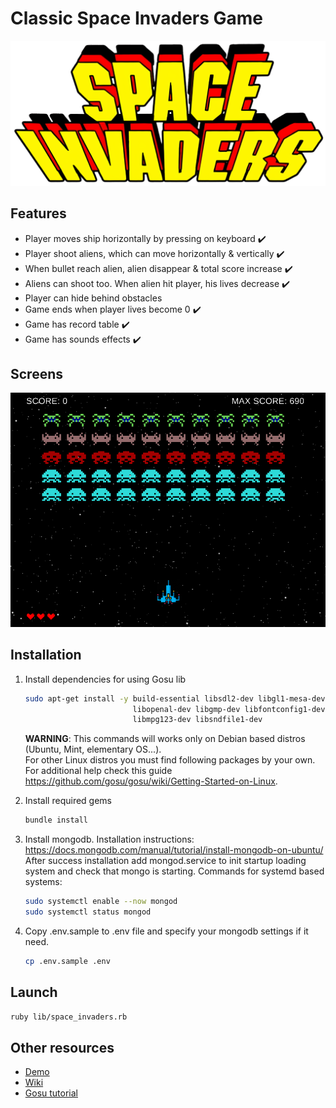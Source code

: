 # Classic Space Invaders Game

<p align="center">
  <img alt="logo" src="./doc/logo.png">
</p>

## Features

- Player moves ship horizontally by pressing on keyboard :heavy_check_mark:
- Player shoot aliens, which can move horizontally & vertically :heavy_check_mark:
- When bullet reach alien, alien disappear & total score increase :heavy_check_mark:
- Aliens can shoot too. When alien hit player, his lives decrease :heavy_check_mark:
- Player can hide behind obstacles
- Game ends when player lives become 0 :heavy_check_mark:
- Game has record table :heavy_check_mark:
- Game has sounds effects :heavy_check_mark:

## Screens

![Game board](./doc/gameboard.png)

## Installation

1. Install dependencies for using Gosu lib

    ```sh
    sudo apt-get install -y build-essential libsdl2-dev libgl1-mesa-dev \
                            libopenal-dev libgmp-dev libfontconfig1-dev \
                            libmpg123-dev libsndfile1-dev
    ```

    __WARNING__: This commands will works only on Debian
    based distros (Ubuntu, Mint, elementary OS...).<br>
    For other Linux distros you must find following packages
    by your own. For additional help check this guide <https://github.com/gosu/gosu/wiki/Getting-Started-on-Linux>.

2. Install required gems

    ```sh
    bundle install
    ```

3. Install mongodb. Installation instructions: <https://docs.mongodb.com/manual/tutorial/install-mongodb-on-ubuntu/><br>
   After success installation add mongod.service to init startup loading system and check
   that mongo is starting. Commands for systemd based systems:

    ```sh
    sudo systemctl enable --now mongod
    sudo systemctl status mongod
    ```

5. Copy .env.sample to .env file and specify your mongodb settings if it need.

    ```sh
    cp .env.sample .env
    ```

## Launch

```sh
ruby lib/space_invaders.rb
```

## Other resources

- [Demo](https://www.youtube.com/watch?v=MU4psw3ccUI)
- [Wiki](https://ru.wikipedia.org/wiki/Space_Invaders)
- [Gosu tutorial](https://leanpub.com/developing-games-with-ruby/read)
